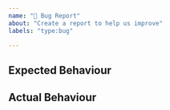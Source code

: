 ```yaml
---
name: "🐞 Bug Report"
about: "Create a report to help us improve"
labels: "type:bug"

---
```


<!--
Sorry you've found a bug, but thanks for reporting it here.
Please try to give as much information as you can.
-->

## Expected Behaviour

<!-- What were you trying to do? -->

## Actual Behaviour

<!-- What went wrong? -->

